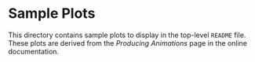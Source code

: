 # Sample Plots

This directory contains sample plots to display in the top-level `README`
file. These plots are derived from the *Producing Animations* page in the
online documentation.
